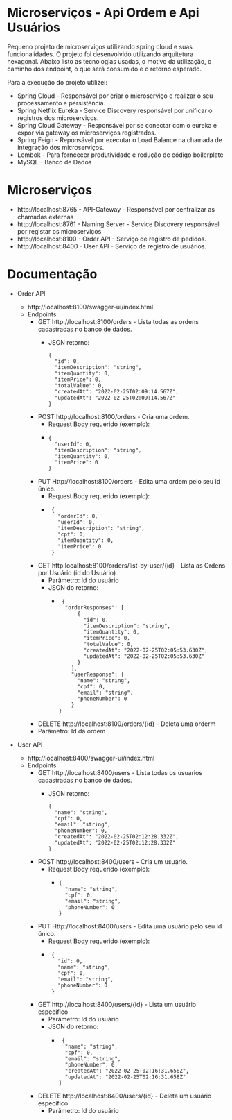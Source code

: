 # Microserviços - Api Ordem e Api Usuários

Pequeno projeto de microserviços utilizando spring cloud e suas funcionalidades. O projeto foi desenvolvido utilizando arquitetura hexagonal. Abaixo listo as tecnologias usadas, o motivo da utilização, o caminho dos endpoint, o que será consumido e o retorno esperado.

Para a execução do projeto utilizei:

- Spring Cloud - Responsável por criar o microserviço e realizar o seu processamento e persistência.
- Spring Netflix Eureka - Service Discovery responsável por unificar o registros dos microserviços.
- Spring Cloud Gateway - Responsável por se conectar com o eureka e expor via gateway os microserviços registrados.
- Spring Feign - Reponsável por executar o Load Balance na chamada de integração dos microserviços.
- Lombok - Para forncecer produtividade e redução de código boilerplate
- MySQL - Banco de Dados

# Microserviços

- http://localhost:8765 - API-Gateway - Responsável por centralizar as chamadas externas
- http://localhost:8761 - Naming Server - Service Discovery responsável por registar os microserviços
- http://localhost:8100 - Order API - Serviço de registro de pedidos.
- http://localhost:8400 - User API - Serviço de registro de usuários.

# Documentação

- Order API
   - http://localhost:8100/swagger-ui/index.html
   - Endpoints:
      - GET http://localhost:8100/orders  - Lista todas as ordens cadastradas no banco de dados.
        - JSON retorno:
          
              {
                "id": 0,
                "itemDescription": "string",
                "itemQuantity": 0,
                "itemPrice": 0,
                "totalValue": 0,
                "createdAt": "2022-02-25T02:09:14.567Z",
                "updatedAt": "2022-02-25T02:09:14.567Z"
              }
           

      - POST http://localhost:8100/orders - Cria uma ordem. 
          - Request Body requerido (exemplo):
          -     {
                  "userId": 0,
                  "itemDescription": "string",
                  "itemQuantity": 0,
                  "itemPrice": 0
                }
     - PUT Http://localhost:8100/orders - Edita uma ordem pelo seu id único.
         - Request Body requerido (exemplo):
         -      {
                  "orderId": 0,
                  "userId": 0,
                  "itemDescription": "string",
                  "cpf": 0,
                  "itemQuantity": 0,
                  "itemPrice": 0
                }
      - GET http:localhost:8100/orders/list-by-user/{id} - Lista as Ordens por Usuário (id do Usuário)
        - Parâmetro: Id do usuário
        - JSON do retorno:
          -      {
                  "orderResponses": [
                      {
                        "id": 0,
                        "itemDescription": "string",
                        "itemQuantity": 0,
                        "itemPrice": 0,
                        "totalValue": 0,
                        "createdAt": "2022-02-25T02:05:53.630Z",
                        "updatedAt": "2022-02-25T02:05:53.630Z"
                      }
                    ],
                    "userResponse": {
                      "name": "string",
                      "cpf": 0,
                      "email": "string",
                      "phoneNumber": 0
                    }
                }
       - DELETE http://localhost:8100/orders/{id} - Deleta uma orderm
        - Parâmetro: Id da ordem 
  
 - User API
   - http://localhost:8400/swagger-ui/index.html
   - Endpoints:
      - GET http://localhost:8400/users  - Lista todas os usuarios cadastradas no banco de dados.
        - JSON retorno:

              {
                "name": "string",
                "cpf": 0,
                "email": "string",
                "phoneNumber": 0,
                "createdAt": "2022-02-25T02:12:28.332Z",
                "updatedAt": "2022-02-25T02:12:28.332Z"
              }
           

      - POST http://localhost:8400/users - Cria um usuário. 
          - Request Body requerido (exemplo):
              -     {
                      "name": "string",
                      "cpf": 0,
                      "email": "string",
                      "phoneNumber": 0
                    }
     - PUT Http://localhost:8400/users - Edita uma usuário pelo seu id único.
         - Request Body requerido (exemplo):
         -      {
                  "id": 0,
                  "name": "string",
                  "cpf": 0,
                  "email": "string",
                  "phoneNumber": 0
                }
      - GET http://localhost:8400/users/{id} - Lista um usuário específico
        - Parâmetro: Id do usuário
        - JSON do retorno:
          -      {
                  "name": "string",
                  "cpf": 0,
                  "email": "string",
                  "phoneNumber": 0,
                  "createdAt": "2022-02-25T02:16:31.658Z",
                  "updatedAt": "2022-02-25T02:16:31.658Z"
                }
     - DELETE http://localhost:8400/users/{id} - Deleta um usuário específico
        - Parâmetro: Id do usuário 


